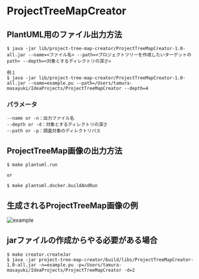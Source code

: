 # ProjectTreeMapCreator 
## PlantUML用のファイル出力方法
```shell
$ java -jar lib/project-tree-map-creator/ProjectTreeMapCreator-1.0-all.jar --name=<ファイル名> --path=<プロジェクトツリーを作成したいターゲットのpath> --depth=<対象とするディレクトリの深さ>

例１
$ java -jar lib/project-tree-map-creator/ProjectTreeMapCreator-1.0-all.jar --name=example.pu --path=/Users/tamura-masayuki/IdeaProjects/ProjectTreeMapCreator --depth=4
```
### パラメータ
```
--name or -n：出力ファイル名
--depth or -d：対象とするディレクトリの深さ
--path or -p：調査対象のディレクトリパス
```

## ProjectTreeMap画像の出力方法
```shell
$ make plantuml.run

or

$ make plantuml.docker.buildAndRun
```

## 生成されるProjectTreeMap画像の例
![example](https://user-images.githubusercontent.com/93519300/143811273-a94a8133-08eb-4a6e-b1be-f53a27c8c8d2.png)


## jarファイルの作成からやる必要がある場合
```shell
$ make creator.createJar
$ java -jar project-tree-map-creator/build/libs/ProjectTreeMapCreator-1.0-all.jar -n=example.pu -p=/Users/tamura-masayuki/IdeaProjects/ProjectTreeMapCreator -d=2
```
